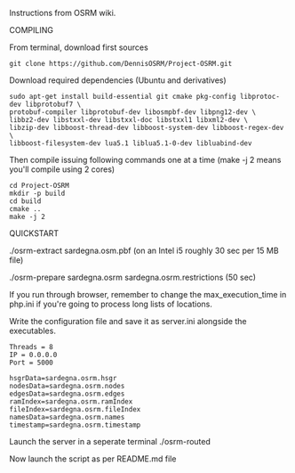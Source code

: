 Instructions from OSRM wiki.

COMPILING

From terminal, download first sources

```
git clone https://github.com/DennisOSRM/Project-OSRM.git
```

Download required dependencies (Ubuntu and derivatives)

```
sudo apt-get install build-essential git cmake pkg-config libprotoc-dev libprotobuf7 \
protobuf-compiler libprotobuf-dev libosmpbf-dev libpng12-dev \
libbz2-dev libstxxl-dev libstxxl-doc libstxxl1 libxml2-dev \
libzip-dev libboost-thread-dev libboost-system-dev libboost-regex-dev \
libboost-filesystem-dev lua5.1 liblua5.1-0-dev libluabind-dev
```

Then compile issuing following commands one at a time (make -j 2 means you'll compile using 2 cores)

```
cd Project-OSRM
mkdir -p build
cd build
cmake ..
make -j 2
```


QUICKSTART

./osrm-extract sardegna.osm.pbf (on an Intel i5 roughly 30 sec per 15 MB file)

./osrm-prepare sardegna.osrm sardegna.osrm.restrictions (50 sec)

If you run through browser, remember to change the max_execution_time in php.ini if you're going to process long lists of locations.

Write the configuration file and save it as server.ini alongside the executables.

```
Threads = 8
IP = 0.0.0.0
Port = 5000

hsgrData=sardegna.osrm.hsgr
nodesData=sardegna.osrm.nodes
edgesData=sardegna.osrm.edges
ramIndex=sardegna.osrm.ramIndex
fileIndex=sardegna.osrm.fileIndex
namesData=sardegna.osrm.names
timestamp=sardegna.osrm.timestamp
```

Launch the server in a seperate terminal ./osrm-routed

Now launch the script as per README.md file

